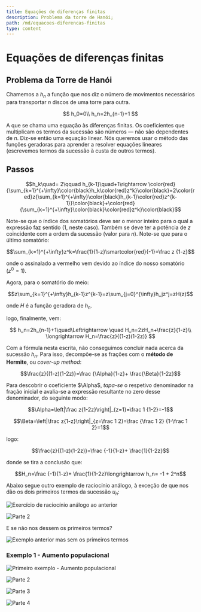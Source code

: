 ```yaml
---
title: Equações de diferenças finitas
description: Problema da torre de Hanói;
path: /md/equacoes-diferencas-finitas
type: content
---
```


# Equações de diferenças finitas

## Problema da Torre de Hanói

Chamemos a $h_n$ a função que nos diz o número de movimentos necessários para transportar $n$ discos de uma torre para outra.

$$
h_0=0\\
h_n=2h_{n-1}+1
$$

A que se chama uma equação às diferenças finitas. Os coeficientes que multiplicam os termos da sucessão são números — não são dependentes de $n$. Diz-se então uma equação linear. Nós queremos usar o método das funções geradoras para aprender a resolver equações lineares (escrevemos termos da sucessão à custa de outros termos).

## Passos

$$h_k\quad= 2\qquad h_{k-1}\quad+1\rightarrow \color{red}{\sum_{k=1}^{+\infty}\color{black}h_k\color{red}z^k}\color{black}=2\color{red}z{\sum_{k=1}^{+\infty}\color{black}h_{k-1}\color{red}z^{k-1}}\color{black}+\color{red}{\sum_{k=1}^{+\infty}\color{black}\color{red}z^k}\color{black}$$

Note-se que o índice dos somatórios deve ser o menor inteiro para o qual a expressão faz sentido (1, neste caso). Também se deve ter a potência de $z$ coincidente com a ordem da sucessão (valor para $n$). Note-se que para o último somatório:

$$\sum_{k=1}^{+\infty}z^k=\frac{1}{1-z}\smartcolor{red}{-1}=\frac z {1-z}$$

onde o assinalado a vermelho vem devido ao índice do nosso somatório ($z^0=1$).

Agora, para o somatório do meio:

$$z\sum_{k=1}^{+\infty}h_{k-1}z^{k-1}=z\sum_{j=0}^{\infty}h_jz^j=zH(z)$$

onde $H$ é a função geradora de $h_n$.

logo, finalmente, vem:

$$
h_n=2h_{n-1}+1\quad\Leftrightarrow \quad H_n=2zH_n+\frac{z}{1-z}\\
\longrightarrow H_n=\frac{z}{(1-z)(1-2z)}
$$

Com a fórmula nesta escrita, não conseguimos concluir nada acerca da sucessão $h_n$. Para isso, decompõe-se as frações com o **método de Hermite**, ou _cover-up method_:

$$\frac{z}{(1-z)(1-2z)}=\frac {\Alpha}{1-z}+ \frac{\Beta}{1-2z}$$

Para descobrir o coeficiente $\Alpha$, _tapa-se_ o respetivo denominador na fração inicial e avalia-se a expressão resultante no zero desse denominador, do seguinte modo:

$$\Alpha=\left|\frac z{1-2z}\right|_{z=1}=\frac 1 {1-2}=-1$$

$$\Beta=\left|\frac z{1-z}\right|_{z=\frac 1 2}=\frac {\frac 1 2} {1-\frac 1 2}=1$$

logo:

$$\frac{z}{(1-z)(1-2z)}=\frac {-1}{1-z}+ \frac{1}{1-2z}$$

donde se tira a conclusão que:

$$H_n=\frac {-1}{1-z}+ \frac{1}{1-2z}\longrightarrow h_n= -1 + 2^n$$

Abaixo segue outro exemplo de raciocínio análogo, à exceção de que nos dão os dois primeiros termos da sucessão $u_n$:

![Exercício de raciocínio análogo ao anterior](./imgs/0010-analogo.png)

![Parte 2](./imgs/0010-analogo_2.png)

E se não nos dessem os primeiros termos?

![Exemplo anterior mas sem os primeiros termos](./imgs/0010-semtermos.png)

### Exemplo 1 - Aumento populacional

![Primeiro exemplo - Aumento populacional](./imgs/0010-1exemplo.png)

![Parte 2](./imgs/0010-1exemplo_2.png)

![Parte 3](./imgs/0010-1exemplo_3.png)

![Parte 4](./imgs/0010-1exemplo_4.png)
